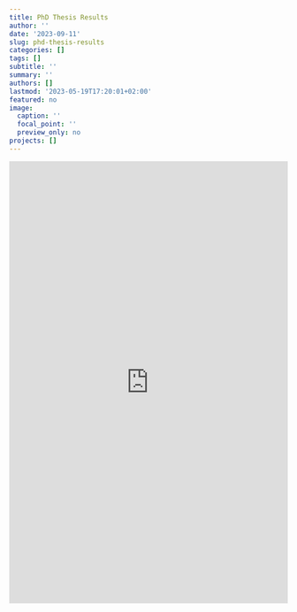```yaml
---
title: PhD Thesis Results
author: ''
date: '2023-09-11'
slug: phd-thesis-results
categories: []
tags: []
subtitle: ''
summary: ''
authors: []
lastmod: '2023-05-19T17:20:01+02:00'
featured: no
image:
  caption: ''
  focal_point: ''
  preview_only: no
projects: []
---
```


<iframe height="800" width="100%" frameborder="no" src="https://paulriesthuis.shinyapps.io/Thesis_Shiny_App/"> </iframe>

